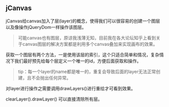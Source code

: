 ## jCanvas

jCanvas给canvas加入了层(layer)的概念，使得我们可以很容易的创建一个图层以及像操作jQueryDom一样操作该图层。

> 可能canvas也有图层，原谅我浅薄无知，目前我在各大论坛知乎上看到关于canvas图层的解决方案都是利用多个canvas叠加来实现画布的效果。

获取一个图层有两个方法，一是使用该层的索引，这个只适合简单和情况，复杂情况下我们最好预先给每个层定义一个唯一的id，方便后面获取和操作。

> tip：每一个layer的name都是唯一的，重复会导致后面的layer无法正常创建，且不会抛出任何异常。

对layer进行操作之需要调用drawLayers()进行重绘才可看到效果。

clearLayer().drawLayer() 可以直接清除所有层。